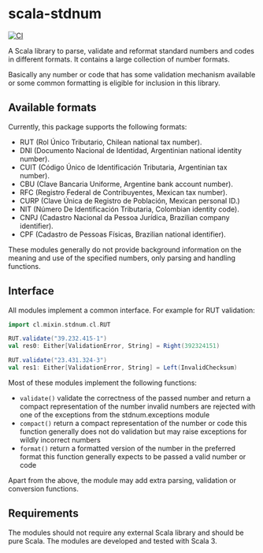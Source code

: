# scala-stdnum

[![CI](https://github.com/ppbustamante/scala-stdnum/actions/workflows/scala.yml/badge.svg)](https://github.com/ppbustamante/scala-stdnum/actions/workflows/scala.yml)

A Scala library to parse, validate and reformat standard numbers and codes in different formats. It contains a large collection of number formats.

Basically any number or code that has some validation mechanism available or some common formatting is eligible for inclusion in this library.

## Available formats

Currently, this package supports the following formats:

- RUT (Rol Único Tributario, Chilean national tax number).
- DNI (Documento Nacional de Identidad, Argentinian national identity number).
- CUIT (Código Único de Identificación Tributaria, Argentinian tax number).
- CBU (Clave Bancaria Uniforme, Argentine bank account number).
- RFC (Registro Federal de Contribuyentes, Mexican tax number).
- CURP (Clave Única de Registro de Población, Mexican personal ID.)
- NIT (Número De Identificación Tributaria, Colombian identity code).
- CNPJ (Cadastro Nacional da Pessoa Jurídica, Brazilian company identifier).
- CPF (Cadastro de Pessoas Físicas, Brazilian national identifier).

These modules generally do not provide background information on the meaning and use of the specified numbers, only parsing and handling functions.

## Interface

All modules implement a common interface. For example for RUT validation:

```scala
import cl.mixin.stdnum.cl.RUT

RUT.validate("39.232.415-1")
val res0: Either[ValidationError, String] = Right(392324151)

RUT.validate("23.431.324-3")
val res1: Either[ValidationError, String] = Left(InvalidChecksum)
```

Most of these modules implement the following functions:

- `validate()` validate the correctness of the passed number and return a compact representation of the number invalid
  numbers are rejected with one of the exceptions from the stdnum.exceptions module
- `compact()` return a compact representation of the number or code this function generally does not do validation but
  may raise exceptions for wildly incorrect numbers
- `format()` return a formatted version of the number in the preferred format this function generally expects to be
  passed a valid number or code

Apart from the above, the module may add extra parsing, validation or conversion functions.

## Requirements

The modules should not require any external Scala library and should be pure Scala. The modules are developed and tested with Scala 3.
